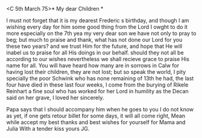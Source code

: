  <C 5th March 75>*
My dear Children <Fried>*

I must not forget that it is my dearest Frederic s birthday, and though I am wishing every day for him some good thing from the Lord I owght to do it more especially on the 7th yea my very dear son we have not only to pray to beg; but much to praise and thank, what has not done our Lord for you these two years? and we trust Him for the future, and hope that He will inabel us to praise for all His doings in our behalf. should they not all be according to our wishes nevertheless we shall recieve grace to praise His name for all. You will have heard how many are in sorrows in Calw for having lost their children, they are not lost; but so speak the world, I pity specially the poor Schwink who has none remaining of 13th he had, the last four have died in these last four weeks, I come from the burying of Rikele Reinhart a fine soul who has worked for her Lord in humility as the Decan said on her grave, I loved her sincerely.

Papa says that I should accompany him when he goes to you I do not know as yet, if one gets retour billet for some days, it will all come right, Mean while accept my best thanks and best wishes for yourself for Mama and Julia With a tender kiss
 yours JG.
